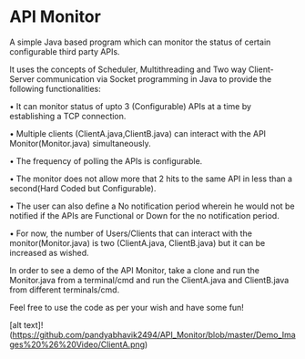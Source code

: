# API Monitor

A simple Java based program which can monitor the status of certain configurable third party APIs.

It uses the concepts of Scheduler, Multithreading and Two way Client-Server communication via Socket programming in Java to provide the following functionalities:

•	It can monitor status of upto 3 (Configurable) APIs at a time by establishing a TCP connection.

•	Multiple clients (ClientA.java,ClientB.java) can interact with the API Monitor(Monitor.java) simultaneously.

•	The frequency of polling the APIs is configurable.

•	The monitor does not allow more that 2 hits to the same API in less than a second(Hard Coded but Configurable).

•	The user can also define a No notification period wherein he would not be notified if the APIs are Functional or Down for the no notification period.

•	For now, the number of Users/Clients that can interact with the monitor(Monitor.java) is two (ClientA.java, ClientB.java) but it can be increased as wished.


In order to see a demo of the API Monitor, take a clone and run the Monitor.java from a terminal/cmd and run the ClientA.java and ClientB.java from different terminals/cmd.


Feel free to use the code as per your wish and have some fun!


[alt text]!(https://github.com/pandyabhavik2494/API_Monitor/blob/master/Demo_Images%20%26%20Video/ClientA.png)
